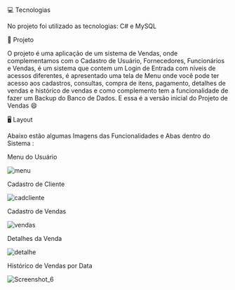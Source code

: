 💻 Tecnologias

No projeto foi utilizado as tecnologias: C# e MySQL

📑 Projeto

O projeto é uma aplicação de um sistema de Vendas, onde complementamos com o Cadastro de Usuário, Fornecedores, Funcionários e Vendas,
é um sistema que contem um Login de Entrada com níveis de acessos diferentes, é apresentado uma tela de Menu onde você pode ter acesso
aos cadastros, consultas, compra de itens, pagamento, detalhes de vendas e histórico de vendas e como complemento tem a funcionalidade de
fazer um Backup do Banco de Dados.
E essa é a versão inicial do Projeto de Vendas 😄

🖥️ Layout

Abaixo estão algumas Imagens das Funcionalidades e Abas dentro do Sistema :

Menu do Usuário

![menu](https://user-images.githubusercontent.com/92096918/142568049-8b2844d8-778e-4b21-aa3a-78535036e2b2.png)

Cadastro de Cliente

![cadcliente](https://user-images.githubusercontent.com/92096918/142568098-d797816b-58e7-4598-8046-1d9a2c5388ed.png)

Cadastro de Vendas

![vendas](https://user-images.githubusercontent.com/92096918/142568127-471bdf82-ff25-4c2b-b08d-181eca3997a4.png)

Detalhes da Venda

![detalhe](https://user-images.githubusercontent.com/92096918/142568146-b4eaf9c7-3ec6-4849-a743-d4bc77ce474d.png)

Histórico de Vendas por Data

![Screenshot_6](https://user-images.githubusercontent.com/92096918/142568165-18bab240-cd6e-432f-ba1d-009e1c6537a3.png)
